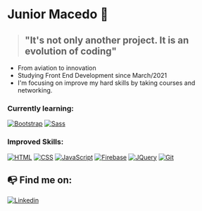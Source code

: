 # Junior Macedo 👋

>## "It's not only another project. It is an evolution of coding"

- From aviation to innovation
- Studying Front End Development since March/2021
- I'm focusing on improve my hard skills by taking courses and networking.

### Currently learning:

[![Bootstrap](https://img.shields.io/badge/bootstrap-blueviolet?style=for-the-badge&logo=bootstrap&labelColor=black)](https://github.com/JuniorMacedo91)
[![Sass](https://img.shields.io/badge/Sass-pink?style=for-the-badge&logo=sass&labelColor=black)](https://github.com/JuniorMacedo91)

### Improved Skills:
[![HTML](https://img.shields.io/badge/HTML-red?style=for-the-badge&logo=HTML5&labelColor=black)](https://github.com/JuniorMacedo91)
[![CSS](https://img.shields.io/badge/CSS3-blue?style=for-the-badge&logo=CSS3&labelColor=black)](https://github.com/JuniorMacedo91)
[![JavaScript](https://img.shields.io/badge/JavaScript-yellow?style=for-the-badge&logo=javascript&labelColor=black)](https://github.com/JuniorMacedo91)
[![Firebase](https://img.shields.io/badge/Firebase-orange?style=for-the-badge&logo=firebase&labelColor=black)](https://github.com/JuniorMacedo91)
[![JQuery](https://img.shields.io/badge/Jquery-teal?style=for-the-badge&logo=jquery&labelColor=black)](https://github.com/JuniorMacedo91)
[![Git](https://img.shields.io/badge/git-tomato?style=for-the-badge&logo=git&labelColor=black)](https://github.com/JuniorMacedo91)

## 📭 Find me on:

[![Linkedin](https://img.shields.io/badge/Linkedin-blue?style=for-the-badge&logo=Linkedin&labelColor=blue)](https://www.linkedin.com/in/osmar-m-436190138/)

<!--
**JuniorMacedo91/JuniorMacedo91** is a ✨ _special_ ✨ repository because its `README.md` (this file) appears on your GitHub profile.
